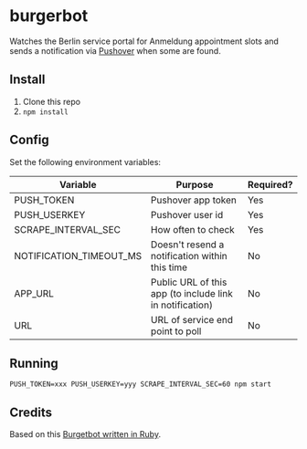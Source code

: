 burgerbot
===

Watches the Berlin service portal for Anmeldung appointment slots and sends a notification via [Pushover](https://pushover.net) when some are found.

## Install

1. Clone this repo
2. `npm install`

## Config

Set the following environment variables:

| Variable                | Purpose             | Required? |
|-------------------------|---------------------|-----------|
| PUSH_TOKEN              | Pushover app token  | Yes       |
| PUSH_USERKEY            | Pushover user id    | Yes       |
| SCRAPE_INTERVAL_SEC     | How often to check  | Yes       |
| NOTIFICATION_TIMEOUT_MS | Doesn't resend a notification within this time | No |
| APP_URL                 | Public URL of this app (to include link in notification) | No |
| URL                     | URL of service end point to poll | No |

## Running

    PUSH_TOKEN=xxx PUSH_USERKEY=yyy SCRAPE_INTERVAL_SEC=60 npm start

## Credits

Based on this [Burgetbot written in Ruby](https://gist.github.com/daxadax/233e7810a53e31b6f0a8).
